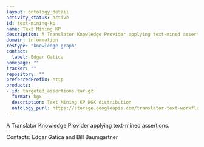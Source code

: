 ```yaml
---
layout: ontology_detail
activity_status: active
id: text-mining-kp
name: Text Mining KP
description: A Translator Knowledge Provider applying text-mined assertions.
domain: information
restype: "knowledge graph"
contact:
  label: Edgar Gatica
homepage: ""
tracker: ""
repository: ""
preferredPrefix: http
products:
- id: targeted_assertions.tar.gz
  format: kgx
  description: Text Mining KP KGX distribution
  ontology_purl: https://storage.googleapis.com/translator-text-workflow-dev-public/kgx/UniProt/targeted_assertions.tar.gz
---
```


A Translator Knowledge Provider applying text-mined assertions.

Contacts: Edgar Gatica and Bill Baumgartner
